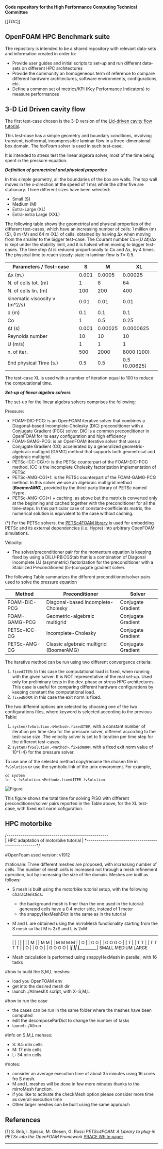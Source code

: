 **Code repository for the High Performance Computing Technical Committee**

[[_TOC_]]

## OpenFOAM HPC Benchmark suite

The repository is intended to be a shared repository with relevant data-sets and information created in order to:

- Provide user guides and initial scripts to set-up and run different data-sets on different HPC architectures
- Provide the community an homogeneous term of reference to compare different hardware architectures, software environments, configurations, etc.
- Define a common set of metrics/KPI (Key Performance Indicators) to measure performances


## 3-D Lid Driven cavity flow

[//]: <>  (**3-D Lid Driven cavity flow**)


The first test-case chosen is the 3-D version of the [Lid-driven cavity flow tutorial](https://www.openfoam.com/documentation/tutorial-guide/tutorialse2.php).

This test-case has a simple geometry and boundary conditions, involving transient, isothermal, incompressible laminar flow in a three-dimensional box domain. The *icoFoam* solver is used in such test-case.

It is intended to stress test the linear algebra solver, most of the time being spent in the pressure equation.

***Definition of geometrical and physical properties***

In this simple geometry, all the boundaries of the box are walls. The top wall moves in the x-direction at the speed of 1 m/s while the other five are stationary.
Three different sizes have been selected:

- Small (S)
- Medium (M)
- Extra-Large (XL)
- Extra-extra Large (XXL)

The following table shows the geometrical and physical properties of the different test-cases, which have an increasing number of cells: 1 million (m) (S), 8 m (M) and 64 m (XL) of cells, obtained by halving ∆x when moving from the smaller to the bigger test-case.
The Courant number Co=(U ∆t)/∆x is kept under the stability limit, and it is halved when moving to bigger test-cases.
The time step ∆t is reduced proportionally to Co and ∆x, by 4 times. The physical time to reach steady-state in laminar flow is T= 0.5.


| Parameters / Test-case     |    **S**  | **M** | **XL** |
|----------------------------|-----------|-------|--------|
|   ∆x (m.)                  |  0.001    | 0.0005| 0.00025|
| N. of cells tot. (m)       | 1         | 8     |  64    |
| N. of cells lin. (m)       | 100       | 200   | 400    |
| kinematic viscosity ν (m^2/s)| 0.01    | 0.01  | 0.01   |
| d (m)                      | 0.1       | 0.1   | 0.1    |
| Co                         | 1         | 0.5   | 0.25   |
| ∆t (s)                     | 0.001     |0.00025|0.0000625|
| Reynolds number            | 10        | 10    | 10     |
| U (m/s)                    | 1         | 1     | 1      |
| n. of iter.                | 500       | 2000  | 8000 (100) |
| End physical Time (s.)   | 0.5       | 0.5   | 0.5 (0.00625)|

The test-case XL is used with a number of iteration equal to 100 to reduce the computational time.

***Set-up of linear algebra solvers***

The set-up for the linear algebra solvers comprises the following:

Pressure:
- FOAM-DIC-PCG: is an OpenFOAM iterative solver that combines a Diagonal-based Incomplete-Cholesky (DIC) preconditioner with a Conjugate Gradient (PCG) solver. DIC is a common preconditioner in OpenFOAM for its easy configuration and high efficiency
- FOAM-GAMG-PCG: is an OpenFOAM iterative solver that uses a Conjugate Gradient (CG) accelerated by a generalized geometric-algebraic  multigrid (GAMG) method that supports both geometrical and algebraic multigrid.
- PETSc-ICC-CG(*):  is the PETSc counterpart of the FOAM-DIC-PCG method. ICC is the Incomplete Cholesky factorization implementation of PETSc
- PETSc-AMG-CG(*):  is the PETSc counterpart of the FOAM-GAMG-PCG method.  In this solver we use an algebraic multigrid method (***BoomerAMG***), provided by the third-party library of PETSc named Hypre.
- PETSc-AMG-CG(*) + caching: as above but the matrix is converted only at the beginning and cached together with the preconditioner for all the time-steps. In this particular case of constant-coefficients matrix, the numerical solution is equivalent to the case without caching.

(*) For the PETSc solvers, the [PETSc4FOAM library][readme petscfoam]
is used for embedding PETSc and its external dependencies (i.e. Hypre) into arbitrary OpenFOAM simulations.

Velocity:
- The solver/preconditioner pair for the momentum equation is keeping fixed by using a DILU-PBiCGStab that is a combination of Diagonal Incomplete LU (asymmetric) factorization for the preconditioner with a Stabilized Preconditioned (bi-)conjugate gradient solver.

The following Table summarizes the different preconditioner/solver pairs used to solve the pressure equation

| Method        | Preconditioner                         | Solver
| ------        | ------                                 | -----
| FOAM-DIC-PCG  | Diagonal-based incomplete-Cholesky     | Conjugate Gradient
| FOAM-GAMG-PCG | Geometric-algebraic multigrid          | Conjugate Gradient
| PETSc-ICC-CG  | Incomplete-Cholesky                    | Conjugate Gradient
| PETSc-AMG-CG  | Classic algebraic multigrid (BoomerAMG)| Conjugate Gradient

The iterative method can be run using two different convergence criteria:

1. `fixedITER`: In this case the computational load is fixed, when running with the given solver. It is NOT representative of the real set-up. Used only for preliminary tests in the dev. phase or stress HPC architectures. This case is useful for comparing different hardware configurations by keeping constant the computational load. 
2. `fixedNORM`: in this case the exit norm is fixed.

The two different options are selected by choosing one of the two configurations files, where <Method> keyword is selected according to the previous Table:

1. `system/fvSolution.<Method>.fixedITER`, with a constant number of iteration per time step for the pressure solver, different according to the test-case size. The velocity solver is set to 5 iteration per time step for the different test-cases.
2. `system/fvSolution.<Method>.fixedNORM`, with a fixed exit norm value of 10^{-4} for the pressure solver.

To use one of the selected method copy/rename the chosen file in
`fvSolution` or use the symbolic link of the unix envoroment.
For example,
```
cd system
ln -s fvSolution.<Method>.fixedITER fvSolution
```

![Figure](Lid_driven_cavity-3d/assets/time_3d.png "total time for PISO solver, XL Test case")

This figure shows the total time for solving PISO with different preconditioner/solver pairs reported in the Table above, for the XL test-case, with fixed exit norm cofiguration. 

## HPC motorbike

/*----------------------------------------------------*\
|       HPC adaptation of motorbike tutorial           |
\*----------------------------------------------------*/

#OpenFoam used version:
v1912

#rationale:
Three different meshes are proposed, with increasing number of cells. The number of mesh 
cells is increased not through a mesh refinement operation, but by increasing the size of
the domain.
Meshes are built as follows:

- S mesh is built using the motorbike tutorial setup, with the following characteristics:
    * the background mesh is finer than the one used in the tutorial: generated cells have
      a 0.4 meter side, instead of 1 meter
    * the snappyHexMeshDict is the same as in the tutorial
- M and L are obtained using the mirroMesh functionality starting from the S mesh so that 
  M is 2xS and L is 2xM
    ___         ______         ____________ 
   |   |       |      |       |            |
   | M |       | M  M |       | M  M  M  M |
   | O |       | O  O |       | O  O  O  O |
   | T |       | T  T |       | T  T  T  T |
   | O |       | O  O |       | O  O  O  O |
   |___|       |______|       |____________|
   SMALL        MEDIUM            LARGE            
   
- Mesh calculation is performed using snappyHexMesh in parallel, with 16 tasks   
   
#how to build the S,M,L meshes:
- load you OpenFOAM env
- get into the desired mesh dir
- launch ./AllmeshX script, with X=S,M,L

#how to run the case
- the cases can be run in the same folder where the meshes have been computed
- edit the decomposeParDict to change the number of tasks 
- launch ./Allrun

#info on S,M,L mehses:
- S: 8.5 mln cells
- M: 17 mln cells
- L: 34 mln cells

#notes:
- consider an average execution time of about 35 minutes using 16 cores fro S mesh.
- M and L meshes will be done in few more minutes thanks to the mirroMesh function.
- if you like to activate the checkMesh option please consider more time as overall execution time
- Other larger meshes can be built using the same approach


## References

[1] S. Bnà, I. Spisso, M. Olesen, G. Rossi *PETSc4FOAM: A Library to plug-in PETSc into the OpenFOAM
Framework* [PRACE White paper](https://prace-ri.eu/wp-content/uploads/WP294-PETSc4FOAM-A-Library-to-plug-in-PETSc-into-the-OpenFOAM-Framework.pdf)

----

[repo petscfoam]: https://develop.openfoam.com/modules/external-solver/
[readme petscfoam]: https://develop.openfoam.com/modules/external-solver/-/blob/develop/README.md
